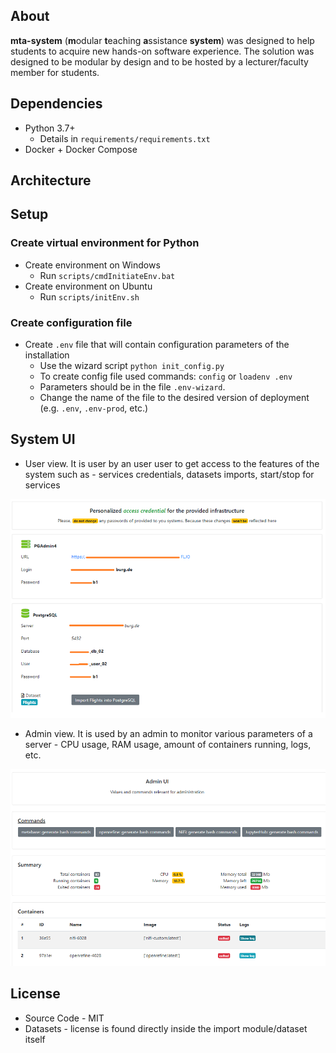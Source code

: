 ## About

**mta-system** (**m**odular **t**eaching **a**ssistance **system**) was designed to help students to acquire new hands-on software experience. The solution was designed to be modular by design and to be hosted by a lecturer/faculty member for students.

## Dependencies

* Python 3.7+ 
    + Details in ```requirements/requirements.txt```
* Docker + Docker Compose

## Architecture

## Setup

### Create virtual environment for Python

* Create environment on Windows
    + Run ```scripts/cmdInitiateEnv.bat```
* Create environment on Ubuntu
    + Run ```scripts/initEnv.sh```

### Create configuration file

* Create ```.env``` file that will contain configuration parameters of the installation
    + Use the wizard script ```python init_config.py```
    + To create config file used commands: ```config``` or ```loadenv .env```
    + Parameters should be in the file ```.env-wizard```.
    + Change the name of the file to the desired version of deployment (e.g. ```.env```, ```.env-prod```, etc.)

## System UI

* User view. It is user by an user user to get access to the features of the system such as - services credentials, datasets imports, start/stop for services

![](./images/user-view.png)

* Admin view. It is used by an admin to monitor various parameters of a server - CPU usage, RAM usage, amount of containers running, logs, etc.

![](./images/admin-view.png)


## License

* Source Code - MIT
* Datasets - license is found directly inside the import module/dataset itself
